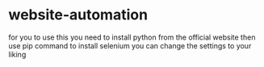 # website-automation
for you to use this you need to install python from the official website
then use pip command to install selenium 
you can change the settings to your liking
